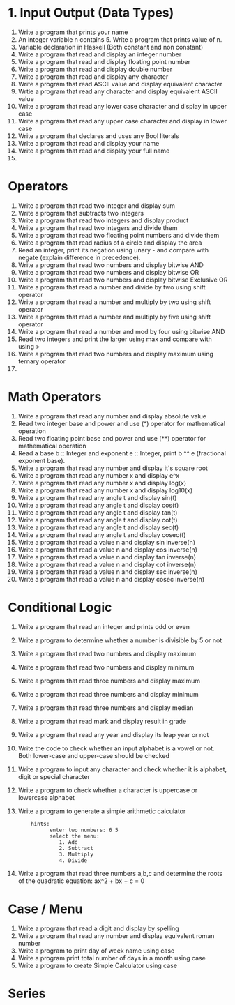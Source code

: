 # 1. Input Output (Data Types)

1. Write a program that prints your name
2. An integer variable n contains 5. Write a program that prints value of n.
3. Variable declaration in Haskell (Both constant and non constant)
4. Write a program that read and display an integer number
5. Write a program that read and display floating point number
6. Write a program that read and display double number
7. Write a program that read and display any character
8. Write a program that read ASCII value and display equivalent character
9. Wrtie a program that read any character and display equivalent ASCII value
10. Write a program that read any lower case character and display in upper case
11. Write a program that read any upper case character and display in lower case
12. Write a program that declares and uses any Bool literals
13. Write a program that read and display your name
14. Write a program that read and display your full name
15. 

# Operators
1. Write a program that read two integer and display sum
2. Write a program that subtracts two integers
3. Write a program that read two integers and display product
4. Write a program that read two integers and divide them
5. Write a program that read two floating point numbers and divide them
6. Write a program that read radius of a circle and display the area
7. Read an integer, print its negation using unary - and compare with negate (explain difference in precedence).
8. Write a program that read two numbers and display bitwise AND
9. Write a program that read two numbers and display bitwise OR
10. Write a program that read two numbers and display bitwise Exclusive OR
11. Write a program that read a number and divide by two using shift operator
12. Write a program that read a number and multiply by two using shift operator
13. Write a program that read a number and multiply by five using shift operator
14. Write a program that read a number and mod by four using bitwise AND
15. Read two integers and print the larger using max and compare with using >
16. Write a program that read two numbers and display maximum using ternary operator
17. 


# Math Operators
1. Write a program that read any number and display absolute value
2. Read two integer base and power and use (^) operator for mathematical operation
3. Read two floating point base and power and use (**) operator for mathematical operation
4. Read a base b :: Integer and exponent e :: Integer, print b ^^ e (fractional exponent base).
5. Write a program that read any number and display it's square root
6. Write a program that read any number x and display e^x
7. Write a program that read any number x and display log(x)
8. Write a program that read any number x and display log10(x)
9. Write a program that read any angle t and display sin(t)
10. Write a program that read any angle t and display cos(t)
11. Write a program that read any angle t and display tan(t)
12. Write a program that read any angle t and display cot(t)
13. Write a program that read any angle t and display sec(t)
14. Write a program that read any angle t and display cosec(t)
15. Write a program that read a value n and display sin inverse(n)
16. Write a program that read a value n and display cos inverse(n)
17. Write a program that read a value n and display tan inverse(n)
18. Write a program that read a value n and display cot inverse(n)
19. Write a program that read a value n and display sec inverse(n)
20. Write a program that read a value n and display cosec inverse(n)

# Conditional Logic

1. Write a program that read an integer and prints odd or even
2. Write a program to determine whether a number is divisible by 5 or not
3. Write a program that read two numbers and display maximum
4. Write a program that read two numbers and display minimum
5. Write a program that read three numbers and display maximum
6. Write a program that read three numbers and display minimum
7. Write a program that read three numbers and display median
8. Write a program that read mark and display result in grade
9. Write a program that read any year and display its leap year or not
10. Write the code to check whether an input alphabet is a vowel or not. Both lower-case and upper-case should be checked
11. Write a program to input any character and check whether it is alphabet, digit or special character
12. Write a program to check whether a character is uppercase or lowercase alphabet
13. Write a program to generate a simple arithmetic calculator

            hints:
                  enter two numbers: 6 5
                  select the menu:
                     1. Add
                     2. Subtract
                     3. Multiply
                     4. Divide
14. Write a program that read three numbers a,b,c and determine the roots of the quadratic equation: ax^2 + bx + c = 0

# Case / Menu

1. Write a program that read a digit and display by spelling
2. Write a program that read any number and display equivalent roman number
3. Write a program to print day of week name using case
4. Write a program print total number of days in a month using case
5. Write a program to create Simple Calculator using case

# Series